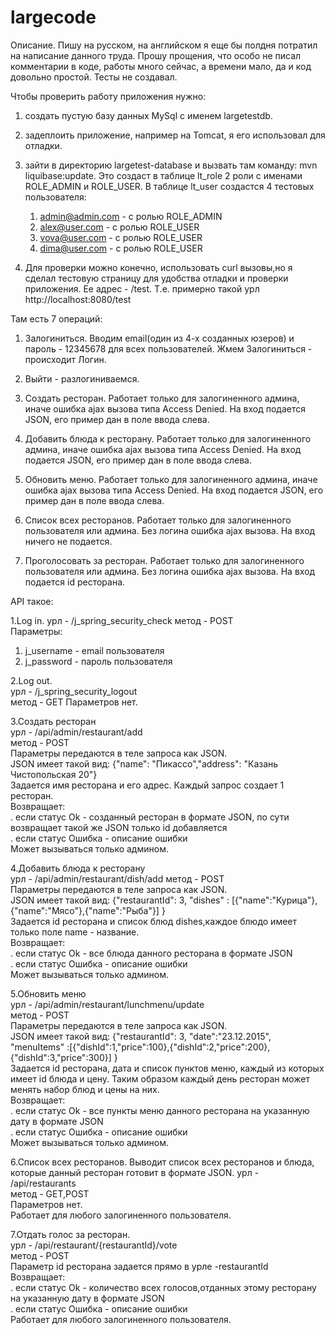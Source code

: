 # largecode
Описание.
Пишу на русском, на английском я еще бы полдня потратил на написание данного труда.
Прошу прощения, что особо не писал комментарии в коде, работы много сейчас, а времени мало, да и код довольно простой.
Тесты не создавал.


Чтобы проверить работу приложения нужно:

1. создать пустую базу данных MySql с именем largetestdb.
2. задеплоить приложение, например на Tomcat, я его использовал для отладки.
3. зайти в директорию largetest-database и вызвать там команду: mvn liquibase:update.
   Это создаст в таблице lt_role 2 роли с именами ROLE_ADMIN и ROLE_USER. 
   В таблице lt_user создастся 4 тестовых пользователя:
   1. admin@admin.com - с ролью ROLE_ADMIN
   2. alex@user.com -   с ролью ROLE_USER
   3. vova@user.com -   с ролью ROLE_USER
   4. dima@user.com -   с ролью ROLE_USER

4. Для проверки можно конечно, использовать curl вызовы,но я сделал тестовую страницу для 
   удобства отладки и проверки приложения. Ее адрес - /test. 
   Т.е. примерно такой урл http://localhost:8080/test
  
 Там есть 7 операций:
  
 1. Залогиниться. Вводим email(один из 4-х созданных юзеров) и пароль - 12345678 для всех пользователей.
      Жмем Залогиниться - происходит Логин.
   
 2. Выйти - разлогиниваемся.

 3. Создать ресторан. Работает только для залогиненного админа, иначе ошибка ajax вызова типа Access Denied. 
    На вход подается JSON, его пример дан в поле ввода слева.

 4. Добавить блюда к ресторану. Работает только для залогиненного админа, иначе ошибка ajax вызова типа Access Denied. 
    На вход подается JSON, его пример дан в поле ввода слева.

 5. Обновить меню. Работает только для залогиненного админа, иначе ошибка ajax вызова типа Access Denied. 
    На вход подается JSON, его пример дан в поле ввода слева.

 6. Список всех ресторанов. Работает только для залогиненного пользователя или админа. Без логина ошибка ajax вызова. 
    На вход ничего не подается.

 7. Проголосовать за ресторан. Работает только для залогиненного пользователя или админа. Без логина ошибка ajax вызова. 
    На вход подается id ресторана.

API такое:

1.Log in.
урл -   /j_spring_security_check 
метод - POST   
Параметры:  
1)  j_username - email пользователя 
2)  j_password - пароль пользователя   

2.Log out.  
урл -   /j_spring_security_logout   
метод - GET 
Параметров нет.   


3.Создать ресторан   
урл -   /api/admin/restaurant/add   
метод - POST   
Параметры передаются в теле запроса как JSON.   
JSON имеет такой вид: {"name": "Пикассо","address": "Казань Чистопольская 20"}      
Задается имя ресторана и его адрес. Каждый запрос создает 1 ресторан.   
Возвращает:             
. если статус Ok - созданный ресторан в формате JSON, по сути возвращает такой же JSON только id добавляется         
. если статус Ошибка  - описание ошибки         
Может вызываться только админом. 

4.Добавить блюда к ресторану  
урл -   /api/admin/restaurant/dish/add 
метод - POST   
Параметры передаются в теле запроса как JSON.   
JSON имеет такой вид: {"restaurantId": 3, "dishes" : [{"name":"Курица"},{"name":"Мясо"},{"name":"Рыба"}] }  
Задается id ресторана и список блюд dishes,каждое блюдо имеет только поле name - название.         
Возвращает:          
. если статус Ok - все блюда данного ресторана в формате JSON           
. если статус Ошибка  - описание ошибки            
Может вызываться только админом. 

5.Обновить меню   
урл -   /api/admin/restaurant/lunchmenu/update  
метод - POST   
Параметры передаются в теле запроса как JSON.   
JSON имеет такой вид: {"restaurantId": 3, "date":"23.12.2015", "menuItems"  :[{"dishId":1,"price":100},{"dishId":2,"price":200},{"dishId":3,"price":300}] }  
Задается id ресторана, дата и список пунктов меню, каждый из которых имеет id блюда и цену. Таким образом каждый день ресторан может    менять набор блюд и цены на них.                 
Возвращает:                      
. если статус Ok - все пункты меню данного ресторана на указанную дату в формате JSON                       
. если статус Ошибка  - описание ошибки                     
Может вызываться только админом. 

6.Список всех ресторанов. Выводит список всех ресторанов и блюда, которые данный ресторан готовит в формате JSON. 
урл -   /api/restaurants   
метод - GET,POST  
Параметров нет.   
Работает для любого залогиненного пользователя. 

7.Отдать голос за ресторан.   
урл -   /api/restaurant/{restaurantId}/vote  
метод - POST  
Параметр id ресторана задается прямо в урле -restaurantId                                 
Возвращает:             
. если статус Ok - количество всех голосов,отданных этому ресторану на указанную дату в формате JSON                    
. если статус Ошибка  - описание ошибки               
Работает для любого залогиненного пользователя. 
